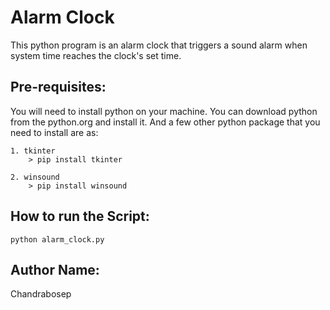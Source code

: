 # Alarm Clock

This python program is an alarm clock that triggers a sound alarm when system time reaches the clock's set time.

## Pre-requisites:

You will need to install python on your machine. You can download python from the python.org and install it.
And a few other python package that you need to install are as:
 
    1. tkinter
        > pip install tkinter

    2. winsound
        > pip install winsound

## How to run the Script:
    python alarm_clock.py

## Author Name:
Chandrabosep